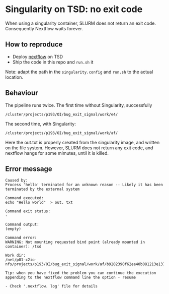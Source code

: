 # Singularity on TSD: no exit code

When using a singularity container, SLURM does not return an exit code.
Consequently Nextflow waits forever.

## How to reproduce

* Deploy [nextflow](https://www.nextflow.io/) on TSD
* Ship the code in this repo and `run.sh` it

Note: adapt the path in the `singularity.config` and `run.sh` to the actual location.

## Behaviour

The pipeline runs twice.
The first time without Singularity, successfully
```
/cluster/projects/p193/OI/bug_exit_signal/work/e4/
```

The second time, with Singularity:
```
/cluster/projects/p193/OI/bug_exit_signal/work/af/
```
Here the out.txt is properly created from the singularity image, and written on the file system. However, SLURM does not return any exit code, and nextflow hangs for some mimutes, until it is killed.

## Error message

```
Caused by:
Process 'hello' terminated for an unknown reason -- Likely it has been terminated by the external system

Command executed:
echo "Hello world"  > out. txt

Command exit status:
-

Command output:
(empty)

Command error:
WARNING: Not mounting requested bind point (already mounted in container): /tsd

Work dir:
/net/p01-c2io-nfs/projects/p193/OI/bug_exit_signal/work/af/b9202390f62ea40b081213e137a7bf

Tip: when you have fixed the problem you can continue the execution appending to the nextflow command line the option - resume

- Check '.nextflow. log' file for details
```
